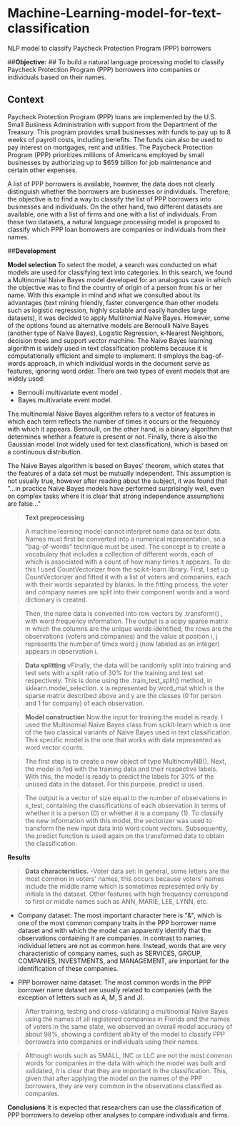 # Machine-Learning-model-for-text-classification
NLP model to classify Paycheck Protection Program (PPP) borrowers

##**Objective:** ## To build a natural language processing model to classify Paycheck Protection Program (PPP) borrowers into companies or individuals based on their names.

## **Context**
Paycheck Protection Program (PPP) loans are implemented by the U.S. Small Business Administration with support from the Department of the Treasury.  This program provides small businesses with funds to pay up to 8 weeks of payroll costs, including benefits. The funds can also be used to pay interest on mortgages, rent and utilities. The Paycheck Protection Program (PPP) prioritizes millions of Americans employed by small businesses by authorizing up to $659 billion for job maintenance and certain other expenses.

A list of PPP borrowers is available, however, the data does not clearly distinguish whether the borrowers are businesses or individuals. Therefore, the objective is to find a way to classify the list of PPP borrowers into businesses and individuals. On the other hand, two different datasets are available, one with a list of firms and one with a list of individuals. From these two datasets, a natural language processing model is proposed to classify which PPP loan borrowers are companies or individuals from their names. 

##**Development**

**Model selection**
To select the model, a search was conducted on what models are used for classifying text into categories. In this search, we found a Multinomial Naive Bayes model developed for an analogous case in which the objective was to find the country of origin of a person from his or her name. With this example in mind and what we consulted about its advantages (text mining friendly, faster convergence than other models such as logistic regression, highly scalable and easily handles large datasets), it was decided to apply Multinomial Naive Bayes. However, some of the options found as alternative models are Bernoulli Naive Bayes (another type of Naive Bayes), Logistic Regression, k-Nearest Neighbors, decision trees and support vector machine.
The Naive Bayes learning algorithm is widely used in text classification problems because it is computationally efficient and simple to implement. It employs the bag-of-words approach, in which individual words in the document serve as features, ignoring word order. There are two types of event models that are widely used: 
- Bernoulli multivariate event model .
- Bayes multivariate event model.

The multinomial Naive Bayes algorithm refers to a vector of features in which each term reflects the number of times it occurs or the frequency with which it appears. Bernoulli, on the other hand, is a binary algorithm that determines whether a feature is present or not. Finally, there is also the Gaussian model (not widely used for text classification), which is based on a continuous distribution.

The Naive Bayes algorithm is based on Bayes' theorem, which states that the features of a data set must be mutually independent. This assumption is not usually true, however after reading about the subject, it was found that "...in practice Naive Bayes models have performed surprisingly well, even on complex tasks where it is clear that strong independence assumptions are false..."

>**Text preprocessing**

>A machine learning model cannot interpret name data as text data. Names must first be converted into a numerical representation, so a "bag-of-words" technique must be used. The concept is to create a vocabulary that includes a collection of different words, each of which is associated with a count of how many times it appears. To do this I used CountVectorizer from the scikit-learn library. First, I set up CountVectorizer and fitted it with a list of voters and companies, each with their words separated by blanks. In the fitting process, the voter and company names are split into their component words and a word dictionary is created.

>Then, the name data is converted into row vectors by .transform() , with word frequency information. The output is a scipy sparse matrix in which the columns are the unique words identified, the rows are the observations (voters and companies) and the value at position i, j represents the number of times word j (now labeled as an integer) appears in observation i.


>**Data splitting**
vFinally, the data will be randomly split into training and test sets with a split ratio of 30% for the training and test set respectively. This is done using the .train_test_split() method, in sklearn.model_selection. x is represented by word_mat which is the sparse matrix described above and y are the classes (0 for person and 1 for company) of each observation. 

>**Model construction**
>Now the input for training the model is ready. I used the Multinomial Naive Bayes class from scikit-learn which is one of the two classical variants of Naive Bayes used in text classification. This specific model is the one that works with data represented as word vector counts.

>The first step is to create a new object of type MultinomyNB(). Next, the model is fed with the training data and their respective labels. With this, the model is ready to predict the labels for 30% of the unused data in the dataset. For this purpose, predict is used.

>The output is a vector of size equal to the number of observations in x_test, containing the classifications of each observation in terms of whether it is a person (0) or whether it is a company (1). To classify the new information with this model, the vectorizer was used to transform the new input data into word count vectors. Subsequently, the predict function is used again on the transformed data to obtain the classification.

**Results**

>**Data characteristics.**
-Voter data set: In general, some letters are the most common in voters' names, this occurs because voters' names include the middle name which is sometimes represented only by initials in the dataset. Other features with high frequency correspond to first or middle names such as ANN, MARIE, LEE, LYNN, etc.

- Company dataset: The most important character here is "&", which is one of the most common company traits in the PPP borrower name dataset and with which the model can apparently identify that the observations containing it are companies. In contrast to names, individual letters are not as common here. Instead, words that are very characteristic of company names, such as SERVICES, GROUP, COMPANIES, INVESTMENTS, and MANAGEMENT, are important for the identification of these companies.

- PPP borrower name dataset: The most common words in the PPP borrower name dataset are usually related to companies (with the exception of letters such as A, M, S and J).

>After training, testing and cross-validating a multinomial Naive Bayes using the names of all registered companies in Florida and the names of voters in the same state, we observed an overall model accuracy of about 98%, showing a confident ability of the model to classify PPP borrowers into companies or individuals using their names.

>Although words such as SMALL, INC or LLC are not the most common words for companies in the data with which the model was built and validated, it is clear that they are important in the classification. This, given that after applying the model on the names of the PPP borrowers, they are very common in the observations classified as companies.

**Conclusions**
It is expected that researchers can use the classification of PPP borrowers to develop other analyses to compare individuals and firms.
